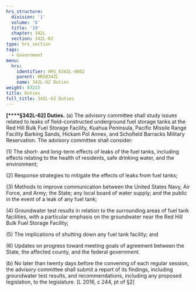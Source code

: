 ```yaml
---
hrs_structure:
  division: '1'
  volume: '6'
  title: '19'
  chapter: 342L
  section: 342L-62
type: hrs_section
tags:
  - Government
menu:
  hrs:
    identifier: HRS_0342L-0062
    parent: HRS0342L
    name: 342L-62 Duties
weight: 83215
title: Duties
full_title: 342L-62 Duties
---
```

**[****§342L-62] Duties.** (a) The advisory committee shall study issues related to leaks of field-constructed underground fuel storage tanks at the Red Hill Bulk Fuel Storage Facility, Kuahua Peninsula, Pacific Missile Range Facility Barking Sands, Hickam Pol Annex, and Schofield Barracks Military Reservation. The advisory committee shall consider:

(1) The short- and long-term effects of leaks of the fuel tanks, including effects relating to the health of residents, safe drinking water, and the environment;

(2) Response strategies to mitigate the effects of leaks from fuel tanks;

(3) Methods to improve communication between the United States Navy, Air Force, and Army; the State; any local board of water supply; and the public in the event of a leak of any fuel tank;

(4) Groundwater test results in relation to the surrounding areas of fuel tank facilities, with a particular emphasis on the groundwater near the Red Hill Bulk Fuel Storage Facility;

(5) The implications of shutting down any fuel tank facility; and

(6) Updates on progress toward meeting goals of agreement between the State, the affected county, and the federal government.

(b) No later than twenty days before the convening of each regular session, the advisory committee shall submit a report of its findings, including groundwater test results, and recommendations, including any proposed legislation, to the legislature. [L 2016, c 244, pt of §2]